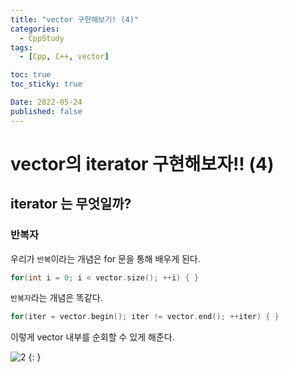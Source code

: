 ```yaml
---
title: "vector 구현해보기! (4)"
categories:
  - CppStudy
tags:
  - [Cpp, C++, vector]

toc: true
toc_sticky: true

Date: 2022-05-24
published: false
---
```


# vector의 iterator 구현해보자!! (4)

## iterator 는 무엇일까?
### 반복자
우리가 `반복`이라는 개념은 for 문을 통해 배우게 된다.

```cpp
for(int i = 0; i < vector.size(); ++i) { }
```

`반복자`라는 개념은 똑같다.
```cpp
for(iter = vector.begin(); iter != vector.end(); ++iter) { }
```

이렇게 vector 내부를 순회할 수 있게 해준다.


![2](https://user-images.githubusercontent.com/87271529/169980906-3bede7af-7903-4a8d-b566-2e9d40133cb6.png) {: }
